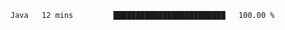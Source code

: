 <!--START_SECTION:waka-->

```txt
Java   12 mins         █████████████████████████   100.00 %
```

<!--END_SECTION:waka-->
